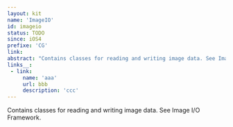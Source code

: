 ```yaml
---
layout: kit
name: 'ImageIO'
id: imageio
status: TODO
since: iOS4
prefixe: 'CG'
link: 
abstract: "Contains classes for reading and writing image data. See Image I/O Framework."
links__:
 - link:
     name: 'aaa'
     url: bbb
     description: 'ccc'
---
```


Contains classes for reading and writing image data. See Image I/O Framework.
